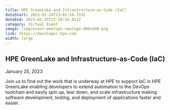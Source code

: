 ```yaml
---
title: HPE GreenLake and Infrastructure-as-Code (IaC)
dateStart: 2023-01-24T23:01:54.733Z
dateEnd: 2023-01-25T22:59:54.811Z
category: Virtual Event
image: /img/event-meetups-newlogo-400x400.png
link: https://developer.hpe.com
width: large
---
```

## HPE GreenLake and Infrastructure-as-Code (IaC)
January 25, 2023

Join us to find out the work that is underway at HPE to support IaC in HPE GreenLake enabling developers to extend automation to the DevOps toolchain and easily spin up, tear down, and scale infrastructure making software development, testing, and deployment of applications faster and easier.
